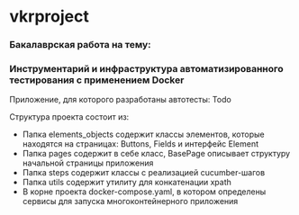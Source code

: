 # vkrproject

### Бакалаврская работа на тему: 

### Инструментарий и инфраструктура автоматизированного тестирования с применением Docker

Приложение, для которого разработаны автотесты: Todo

Структура проекта состоит из:

- Папка elements_objects содержит классы элементов, которые находятся на страницах: Buttons, Fields и интерфейс Element 
- Папка pages содержит в себе класс, BasePage описывает структуру начальной страницы приложения
- Папка steps содержит классы с реализацией cucumber-шагов
- Папка utils содержит утилиту для конкатенации xpath
- В корне проекта docker-compose.yaml, в котором определены сервисы для запуска многоконтейнерного приложения
